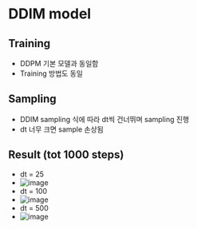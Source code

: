 # DDIM model

## Training
- DDPM 기본 모델과 동일함
- Training 방법도 동일

## Sampling
- DDIM sampling 식에 따라 dt씩 건너뛰며 sampling 진행
- dt 너무 크면 sample 손상됨

## Result (tot 1000 steps)
- dt = 25
- ![image](https://github.com/user-attachments/assets/8072e1d0-e603-4bfb-ad78-e9d420dac69d)
- dt = 100
- ![image](https://github.com/user-attachments/assets/b152bbbc-4f8d-43fa-88a6-858e38a6c6e7)
- dt = 500
- ![image](https://github.com/user-attachments/assets/c1d85ff6-870a-4405-9f8b-d951eea0acc3)
